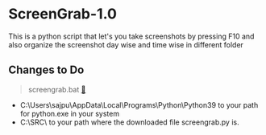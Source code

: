 # ScreenGrab-1.0
This is a python script that let's you take screenshots by pressing F10 and also organize the screenshot day wise and time wise in different  folder

## **Changes to Do**

> screengrab.bat
> [:book:](screengrab.bat)
- C:\Users\sajpu\AppData\Local\Programs\Python\Python39 to your path for python.exe in your system
- C:\SRC\ to your path where the downloaded file screengrab.py is.
